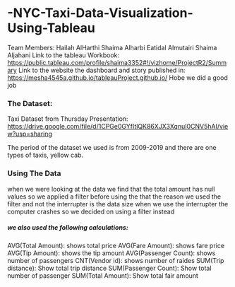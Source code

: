 # -NYC-Taxi-Data-Visualization-Using-Tableau
Team Members:
Hailah AlHarthi
Shaima Alharbi
Eatidal Almutairi
Shaima Aljahani
Link to the tableau Workbook: https://public.tableau.com/profile/shaima3352#!/vizhome/ProjectR2/Summary
Link to the website the dashboard and story published in: https://mesha4545a.github.io/tableauProject.github.io/
Hobe we did a good job

### The Dataset:
Taxi Dataset from Thursday Presentation: https://drive.google.com/file/d/1CPGe0GYfItlQK86XJX3XqnuI0CNV5hAI/view?usp=sharing

The period of the dataset we used is from 2009-2019 and there are one types of taxis, yellow cab.

### Using The Data
when we were looking at the data we find that the total amount has null values so we applied a filter before using the that the reason we used the filter and not the interrupter is the data size when we use the interrupter the computer crashes so we decided on using a filter instead

##### we also used the following calculations:
AVG(Total Amount): shows total price
AVG(Fare Amount): shows fare price
AVG(Tip Amount): shows the tip amount
AVG(Passenger Count): shows number of passengers
CNT(Vendor id): shows number of raides
SUM(Trip distance): Show total trip distance
SUM(Passenger Count): Show total number of passenger
SUM(Total Amount): Show total fair amount
